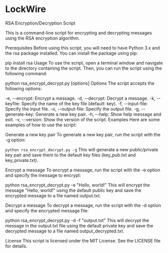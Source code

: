 # LockWire

RSA Encryption/Decryption Script

This is a command-line script for encrypting and decrypting messages using the RSA encryption algorithm.

Prerequisites
Before using this script, you will need to have Python 3.x and the rsa package installed. You can install the package using pip:

pip install rsa
Usage
To use the script, open a terminal window and navigate to the directory containing the script. Then, you can run the script using the following command:

python rsa_encrypt_decrypt.py [options]
Options
The script accepts the following options:

-e, --encrypt: Encrypt a message.
-d, --decrypt: Decrypt a message.
-k, --keyfile: Specify the name of the key file (default: key).
-f, --input-file: Specify the input file.
-o, --output-file: Specify the output file.
-g, --generate-key: Generate a new key pair.
-h, --help: Show help message and exit.
-v, --version: Show the version of the script.
Examples
Here are some examples of how to use the script:

Generate a new key pair
To generate a new key pair, run the script with the -g option:

`python rsa_encrypt_decrypt.py -g`
This will generate a new public/private key pair and save them to the default key files (key_pub.txt and key_private.txt).

Encrypt a message
To encrypt a message, run the script with the -e option and specify the message to encrypt:

python rsa_encrypt_decrypt.py -e "Hello, world!"
This will encrypt the message "Hello, world!" using the default public key and save the encrypted message to a file named output.txt.

Decrypt a message
To decrypt a message, run the script with the -d option and specify the encrypted message file:

python rsa_encrypt_decrypt.py -d -f "output.txt"
This will decrypt the message in the output.txt file using the default private key and save the decrypted message to a file named output_decrypted.txt.

License
This script is licensed under the MIT License. See the LICENSE file for details.
